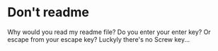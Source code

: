 # Don't readme
Why would you read my readme file? Do you enter your enter key? Or escape from your escape key? Luckyly there's no Screw key...
